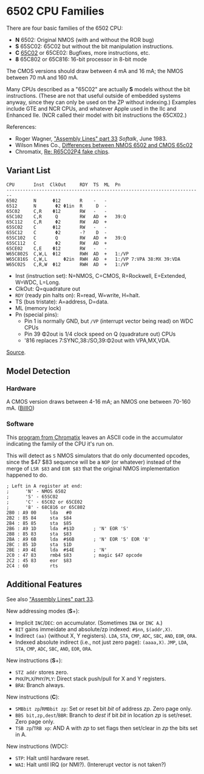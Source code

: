 6502 CPU Families
=================

There are four basic families of the 6502 CPU:
- __N__ 6502: Original NMOS (with and without the ROR bug)
- __S__ 65SC02: 65C02 but without the bit manipulation instructions.
- __C__ [65C02] or 65CE02: Bugfixes, more instructions, etc.
- __8__ 65C802 or 65C816: 16-bit processor in 8-bit mode

The CMOS versions should draw between 4 mA and 16 mA; the NMOS between
70 mA and 160 mA.

Many CPUs described as a "65C02" are actually __S__ models without the
bit instructions. (These are not that useful outside of embedded
systems anyway, since they can only be used on the ZP without
indexing.) Examples include GTE and NCR CPUs, and whatever Apple used
in the IIc and Enhanced IIe. (NCR called their model with bit
instructions the 65CX02.)

References:
- Roger Wagner, ["Assembly Lines" part 33][al33]  _Softalk_, June 1983.
- Wilson Mines Co., [Differences between NMOS 6502 and CMOS 65c02][wm-diff]
- Chromatix, [Re: R65C02P4 fake chips][6f p74156].


Variant List
------------

    CPU       Inst  ClkOut     RDY  TS  ML  Pn
    ------------------------------------------------------------------------
    6502      N      Φ12       R    -   -
    6512      N       Φ2 Φ1in  R     D  -
    65C02     C,R    Φ12       RW   -   -
    65C102    C,R     Q        RW   AD  +   39:Q
    65C112    C,R     Φ2       RW   AD  +
    65SC02    C      Φ12       RW   -   -
    65SC12    C       Φ2       -?    D  -
    65SC102   C       Q        RW   AD  +   39:Q
    65SC112   C       Φ2       RW   AD  +
    65CE02    C,E    Φ12       RW   -   -
    W65C802S  C,W,L  Φ12       RWH  AD  +   1:/VP
    W65C816S  C,W,L      Φ2in  RWH  AD  +   1:/VP 7:VPA 38:MX 39:VDA
    W65C02S   C,R,W  Φ12       RWH  AD  +   1:/VP

- Inst (instruction set):
  N=NMOS, C=CMOS, R=Rockwell, E=Extended, W=WDC, L=Long.
- ClkOut: Q=quadrature out
- `RDY` (ready pin halts on): R=read, W=write, H=halt.
- TS (bus tristate): A=address, D=data.
- ML (memory lock)
- Pn (special pins):
  - Pin 1 is normally GND, but `/VP` (interrupt vector being read) on WDC CPUs
  - Pin 39 Φ2out is 1/4 clock speed on Q (quadrature out) CPUs
  - '816 replaces 7:SYNC,38:/SO,39:Φ2out with VPA,MX,VDA.

[Source][variant-chart].


Model Detection
----------------

### Hardware

A CMOS version draws between 4-16 mA; an NMOS one between 70-160 mA.
([BillIO][73307])


### Software

This [program from Chromatix][73317] leaves an ASCII code in the
accumulator indicating the family of the CPU it's run on.

This will detect as `S` NMOS simulators that do only documented
opcodes, since the $47 $83 sequence will be a `NOP` (or whatever)
instead of the merge of `LSR $83` and `EOR $83` that the original NMOS
implementation happened to do.

    ; Left in A register at end:
    ;      'N' - NMOS 6502
    ;      'S' - 65SC02
    ;      'C' - 65C02 or 65CE02
    ;      '8' - 68C816 or 65C802
    2B0 : A9 00     lda   #0
    2B2 : 85 84     sta  $84
    2B4 : 85 85     sta  $85
    2B6 : A9 1D     lda  #$1D       ; 'N' EOR 'S'
    2B8 : 85 83     sta  $83
    2BA : A9 6B     lda  #$6B       ; 'N' EOR 'S' EOR '8'
    2BC : 85 1D     sta  $1D
    2BE : A9 4E     lda  #$4E       ; 'N'
    2C0 : 47 83     rmb4 $83        ; magic $47 opcode
    2C2 : 45 83     eor  $83
    2C4 : 60        rts


Additional Features
--------------------

See also ["Assembly Lines" part 33][al33].

New addressing modes (__S__+):
- Implicit `INC`/`DEC`: on accumulator. (Sometimes `INA` or `INC A`.)
- `BIT` gains immeidate and absolute/zp indexed: `#$nn`, `$(addr,X)`.
- Indirect `(aa)` (without X, Y registers).
  `LDA`, `STA`, `CMP`, `ADC`, `SBC`, `AND`, `EOR`, `ORA`.
- Indexed absolute indirect (i.e., not just zero page): `(aaaa,X)`.
  `JMP`, `LDA`, `STA`, `CMP`, `ADC`, `SBC`, `AND`, `EOR`, `ORA`.

New instructions (__S__+):
- `STZ addr` stores zero.
- `PHX`/`PLX`/`PHY`/`PLY`: Direct stack push/pull for X and Y registers.
- `BRA`: Branch always.

New instructions (__C__):
- `SMBbit zp`/`RMBbit zp`: Set or reset bit _bit_ of address _zp_.
  Zero page only.
- `BBS bit,zp,dest`/`BBR`: Branch to _dest_ if bit _bit_ in location
  _zp_ is set/reset. Zero page only.
- `TSB zp`/`TRB xp`: AND A with _zp_ to set flags then set/clear in
  _zp_ the bits set in A.

New instructions (WDC):
- `STP`: Halt until hardware reset.
- `WAI`: Halt until IRQ (or NMI?). (Intererupt vector is not taken?)



<!-------------------------------------------------------------------->
[65C02]: https://en.wikipedia.org/wiki/WDC_65C02
[6f p74156]: http://forum.6502.org/viewtopic.php?f=4&t=5929&start=45#p74156
[variant-chart]: http://forum.6502.org/viewtopic.php?f=4&t=6027&view=unread#p73881
[wm-diff]: http://wilsonminesco.com/NMOS-CMOSdif/
[al33]: https://archive.org/details/softalkv3n10jun1983/page/199/mode/1up

[73307]: http://forum.6502.org/viewtopic.php?f=4&t=5929&view=unread#p73307
[73317]: http://forum.6502.org/viewtopic.php?f=4&t=5929&view=unread#p73317
